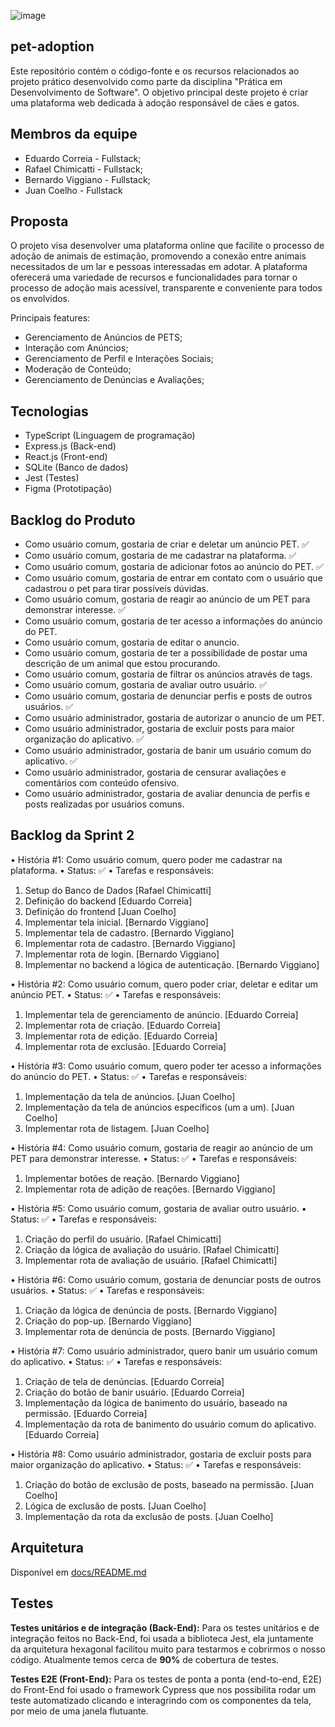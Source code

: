 ![image](https://github.com/juancoelhoo/pet-adoption/assets/126487673/3e4e3e58-6939-4864-94af-6ab4acacccec)
## pet-adoption
Este repositório contém o código-fonte e os recursos relacionados ao projeto prático desenvolvido como parte da disciplina "Prática em Desenvolvimento de Software". O objetivo principal deste projeto é criar uma plataforma web dedicada à adoção responsável de cães e gatos.

## Membros da equipe
 - Eduardo Correia -   Fullstack;
 - Rafael Chimicatti - Fullstack;
 - Bernardo Viggiano - Fullstack;
 - Juan Coelho -       Fullstack

## Proposta

O projeto visa desenvolver uma plataforma online que facilite o processo de adoção de animais de estimação, promovendo a conexão entre animais necessitados de um lar e pessoas interessadas em adotar. A plataforma oferecerá uma variedade de recursos e funcionalidades para tornar o processo de adoção mais acessível, transparente e conveniente para todos os envolvidos.

Principais features:

 - Gerenciamento de Anúncios de PETS;
 - Interação com Anúncios;
 - Gerenciamento de Perfil e Interações Sociais;
 - Moderação de Conteúdo;
 - Gerenciamento de Denúncias e Avaliações;

## Tecnologias

- TypeScript (Linguagem de programação)
- Express.js (Back-end)
- React.js (Front-end)
- SQLite (Banco de dados)
- Jest (Testes)
- Figma (Prototipação)

## Backlog do Produto 
- Como usuário comum, gostaria de criar e deletar um anúncio PET. ✅
- Como usuário comum, gostaria de me cadastrar na plataforma.  ✅
- Como usuário comum, gostaria de adicionar fotos ao anúncio do PET. ✅
- Como usuário comum, gostaria de entrar em contato com o usuário que cadastrou o pet para tirar possíveis dúvidas.
- Como usuário comum, gostaria de reagir ao anúncio de um PET para demonstrar interesse. ✅
- Como usuário comum, gostaria de ter acesso a informações do anúncio do PET. 
- Como usuário comum, gostaria de editar o anuncio.
- Como usuário comum, gostaria de ter a possibilidade de postar uma descrição de um animal que estou procurando.
- Como usuário comum, gostaria de filtrar os anúncios através de tags. 
- Como usuário comum, gostaria de avaliar outro usuário.  ✅
- Como usuário comum, gostaria de denunciar perfis e posts de outros usuários.  ✅
- Como usuário administrador, gostaria de autorizar o anuncio de um PET.
- Como usuário administrador, gostaria de excluir posts para maior organização do aplicativo. ✅
- Como usuário administrador, gostaria de banir um usuário comum do aplicativo.  ✅
- Como usuário administrador, gostaria de censurar avaliações e comentários com conteúdo ofensivo.
- Como usuário administrador, gostaria de avaliar denuncia de perfis e posts realizadas por usuários comuns. 

## Backlog da Sprint 2

•	História #1: Como usuário comum, quero poder me cadastrar na plataforma.
•	Status: ✅
•	Tarefas e responsáveis: 
   1. Setup do Banco de Dados [Rafael Chimicatti]
   2. Definição do backend [Eduardo Correia]
   3. Definição do frontend [Juan Coelho]
   4.	Implementar tela inicial. [Bernardo Viggiano]
   5.	Implementar tela de cadastro. [Bernardo Viggiano]
   6.	Implementar rota de cadastro. [Bernardo Viggiano]
   7.	Implementar rota de login. [Bernardo Viggiano]
   8.	Implementar no backend a lógica de autenticação. [Bernardo Viggiano]

•	História #2: Como usuário comum, quero poder criar, deletar e editar um anúncio PET.
•	Status: ✅
•	Tarefas e responsáveis: 
   1.	Implementar tela de gerenciamento de anúncio. [Eduardo Correia]
   2.	Implementar rota de criação. [Eduardo Correia]
   3.	Implementar rota de edição. [Eduardo Correia]
   4.	Implementar rota de exclusão. [Eduardo Correia]


•	História #3: Como usuário comum, quero poder ter acesso a informações do anúncio do PET.
•	Status: ✅
•	Tarefas e responsáveis: 
   1.	Implementação da tela de anúncios. [Juan Coelho]
   2.	Implementação da tela de anúncios específicos (um a um). [Juan Coelho]
   3.	Implementar rota de listagem. [Juan Coelho]

•	História #4: Como usuário comum, gostaria de reagir ao anúncio de um PET para demonstrar interesse.
•	Status: ✅
•	Tarefas e responsáveis:
   1.	Implementar botões de reação. [Bernardo Viggiano]
   2.	Implementar rota de adição de reações. [Bernardo Viggiano]

•	História #5: Como usuário comum, gostaria de avaliar outro usuário.
•	Status: ✅
•	Tarefas e responsáveis: 
   1.	Criação do perfil do usuário. [Rafael Chimicatti] 
   2.	Criação da lógica de avaliação do usuário. [Rafael Chimicatti] 
   3.	Implementar rota de avaliação de usuário. [Rafael Chimicatti] 

•	História #6: Como usuário comum, gostaria de denunciar posts de outros usuários.
•	Status: ✅
•	Tarefas e responsáveis: 
  1.	Criação da lógica de denúncia de posts. [Bernardo Viggiano]
  2.	Criação do pop-up. [Bernardo Viggiano]
  3.	Implementar rota de denúncia de posts. [Bernardo Viggiano]

•	História #7: Como usuário administrador, quero banir um usuário comum do aplicativo. 
•	Status: ✅
•	Tarefas e responsáveis:
   1.	Criação de tela de denúncias. [Eduardo Correia]
   2.	Criação do botão de banir usuário. [Eduardo Correia]
   3.	Implementação da lógica de banimento do usuário, baseado na permissão. [Eduardo Correia]
   4.	Implementação da rota de banimento do usuário comum do aplicativo. [Eduardo Correia]

•	História #8: Como usuário administrador, gostaria de excluir posts para maior organização do aplicativo.
•	Status: ✅
•	Tarefas e responsáveis: 
   1.	Criação do botão de exclusão de posts, baseado na permissão. [Juan Coelho]
   2.	Lógica de exclusão de posts. [Juan Coelho]
   3.	Implementação da rota da exclusão de posts. [Juan Coelho]

## Arquitetura

Disponível em [docs/README.md](https://github.com/juancoelhoo/pet-adoption/tree/main/frontend/docs/README.md)

## Testes

**Testes unitários e de integração (Back-End):**
Para os testes unitários e de integração feitos no Back-End, foi usada a biblioteca Jest, ela juntamente da arquitetura hexagonal facilitou muito para testarmos e cobrirmos o nosso código. Atualmente temos cerca de **90%** de cobertura de testes.

**Testes E2E (Front-End):**
Para os testes de ponta a ponta (end-to-end, E2E) do Front-End foi usado o framework Cypress que nos possibilita rodar um teste automatizado clicando e interagrindo com os componentes da tela, por meio de uma janela flutuante.
